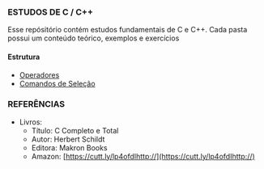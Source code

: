 ### ESTUDOS DE C / C++

Esse repósitório contém estudos fundamentais de C  e C++. Cada pasta possui um conteúdo teórico, exemplos e exercícios<br>

#### Estrutura
* [Operadores](https://github.com/Evaldo-comp/C/blob/master/Operadores/Operadores.md#operadores)
* [Comandos de Seleção](https://github.com/Evaldo-comp/C/blob/master/condicionais/Comandos%20de%20Sele%C3%A7%C3%A3o.md)

### REFERÊNCIAS
- Livros:
	- Título: C Completo e Total
	- Autor: Herbert Schildt
	- Editora: Makron Books
	- Amazon: [https://cutt.ly/lp4ofdIhttp://](https://cutt.ly/lp4ofdIhttp://)
